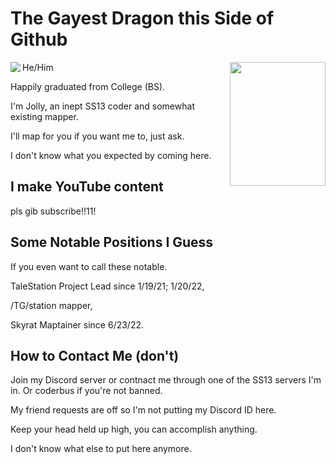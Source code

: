 # The Gayest Dragon this Side of Github

<img align ="left" img src="https://github.com/Jolly-66/Jolly-66/assets/70232195/df6686e3-ac8d-404c-a29e-cf0d072bc7b9">

<img align ="right" img src="https://github.com/Jolly-66/Jolly-66/assets/70232195/2d1e6025-5864-4e3c-84ab-4678af72b7f8" width ="153" height="198">

He/Him

Happily graduated from College (BS).

I'm Jolly, an inept SS13 coder and somewhat existing mapper.

I'll map for you if you want me to, just ask.

I don't know what you expected by coming here.

## I make YouTube content

pls gib subscribe!!11!

## Some Notable Positions I Guess

If you even want to call these notable.

TaleStation Project Lead since 1/19/21; 1/20/22,

/TG/station mapper,

Skyrat Maptainer since 6/23/22.

## How to Contact Me (don't)

Join my Discord server or contnact me through one of the SS13 servers I'm in. Or coderbus if you're not banned.

My friend requests are off so I'm not putting my Discord ID here.

Keep your head held up high, you can accomplish anything.

I don't know what else to put here anymore.
